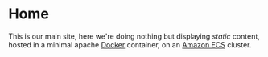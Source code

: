 # Home

This is our main site, here we're doing nothing but displaying *static* content, hosted in a minimal apache [Docker](https://www.docker.com/) container, on an [Amazon ECS](https://aws.amazon.com/ecs/) cluster.